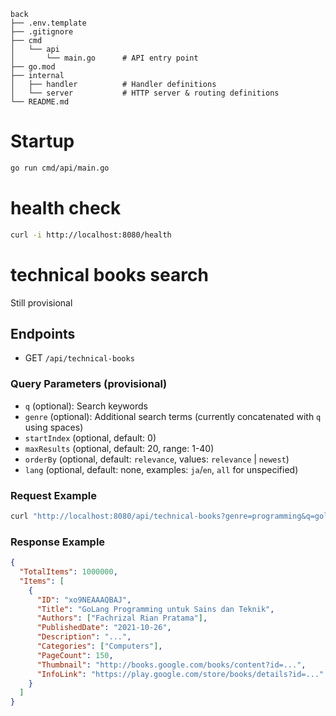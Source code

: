 ```
back 
├── .env.template 
├── .gitignore
├── cmd
│   └── api
│       └── main.go      # API entry point
├── go.mod
├── internal
│   ├── handler          # Handler definitions
│   └── server           # HTTP server & routing definitions
└── README.md
```

# Startup
```bash
go run cmd/api/main.go
```

# health check
```bash
curl -i http://localhost:8080/health
```

# technical books search
Still provisional

## Endpoints
- GET `/api/technical-books`

### Query Parameters (provisional)
- `q` (optional): Search keywords
- `genre` (optional): Additional search terms (currently concatenated with `q` using spaces)
- `startIndex` (optional, default: 0)
- `maxResults` (optional, default: 20, range: 1-40)
- `orderBy` (optional, default: `relevance`, values: `relevance` | `newest`)
- `lang` (optional, default: none, examples: `ja`/`en`, `all` for unspecified)

### Request Example
```bash
curl "http://localhost:8080/api/technical-books?genre=programming&q=golang&startIndex=0&maxResults=10"
```

### Response Example
```json
{
  "TotalItems": 1000000,
  "Items": [
    {
      "ID": "xo9NEAAAQBAJ",
      "Title": "GoLang Programming untuk Sains dan Teknik",
      "Authors": ["Fachrizal Rian Pratama"],
      "PublishedDate": "2021-10-26",
      "Description": "...",
      "Categories": ["Computers"],
      "PageCount": 150,
      "Thumbnail": "http://books.google.com/books/content?id=...",
      "InfoLink": "https://play.google.com/store/books/details?id=..."
    }
  ]
}
```